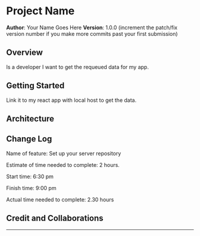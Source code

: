 # Project Name

**Author**: Your Name Goes Here
**Version**: 1.0.0 (increment the patch/fix version number if you make more commits past your first submission)

## Overview
Is a developer I want to get the requeued data for my app.

## Getting Started
Link it to my react app with local host to get the data.

## Architecture


## Change Log

Name of feature: Set up your server repository

Estimate of time needed to complete: 2 hours.

Start time: 6:30 pm

Finish time: 9:00 pm

Actual time needed to complete: 2.30 hours

## Credit and Collaborations
--------